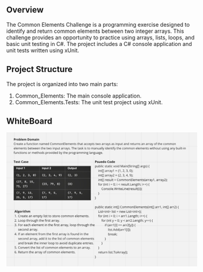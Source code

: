 ## Overview

The Common Elements Challenge is a programming exercise designed to identify and return common elements between two integer arrays. This challenge provides an opportunity to practice using arrays, lists, loops, and basic unit testing in C#. The project includes a C# console application and unit tests written using xUnit.


## Project Structure

The project is organized into two main parts:

1. Common_Elements: The main console application.
2.	Common_Elements.Tests: The unit test project using xUnit.



## WhiteBoard
![Common_Elements](../Images/Common_Elements.png)